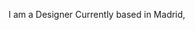 
I am a Designer Currently based in Madrid,



<!--
**anabuquerin/anaBuquerin** is a ✨ _special_ ✨ repository because its `README.md` (this file) appears on your GitHub profile.

HI IM A PRODUCT DESIGNER AMONG OTHER THINGS

- 🔭 I’m currently working on ...
- 🌱 I’m currently learning ... Javascript and design
- 👯 I’m looking to collaborate on ... Different Media Companies
- 🤔 I’m looking for help with ... Vue.js
- 💬 Ask me about ... Product design enquiries
- 📫 How to reach me: ... instagram.com/anabuquerin
- 😄 Pronouns: ... she/her

SKILLS
HTML, CSS, JAVASCRIPT, PHP

TOOLS
VISUAL STUDIO CODE, FIGMA, ADOBE CREATIVE CLOUD
